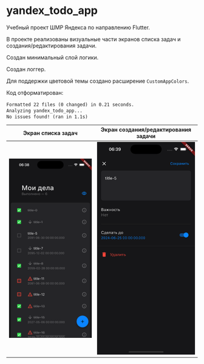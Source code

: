 # yandex_todo_app

Учебный проект ШМР Яндекса по направлению Flutter.

В проекте реализованы визуальные части экранов списка задач и создания/редактирования задачи.

Создан минимальный слой логики.

Создан логгер.

Для поддержки цветовой темы создано расширение ```CustomAppColors```.

Код отформатирован:
```
Formatted 22 files (0 changed) in 0.21 seconds.
Analyzing yandex_todo_app...                                            
No issues found! (ran in 1.1s)
```
|Экран списка задач|Экран создания/редактирования задачи|
|-|-|
|![alt text](image.png)|![alt text](image-1.png)|